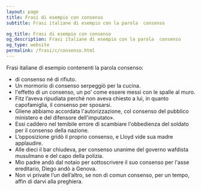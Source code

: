 ```yaml
---
layout: page
title: Frasi di esempio con consenso 
subtitle: Frasi italiane di esempio con la parola  consenso

og_title: Frasi di esempio con consenso 
og_description: Frasi italiane di esempio con la parola  consenso
og_type: website
permalink: /frasi/c/consenso.html
---
```


Frasi italiane di esempio contenenti la parola consenso:


- di consenso né di rifiuto.
- Un mormorio di consenso serpeggiò per la cucina.
- l'effetto di un consenso, un po' come essere messi con le spalle al muro.
- Fitz l’aveva ripudiata perché non aveva chiesto a lui, in quanto capofamiglia, il consenso per sposarsi.
- Gliene abbiamo accordata l'autorizzazione, col consenso del pubblico ministero e del difensore dell'imputato».
- Essi caddero nel temibile errore di scambiare l'obbedienza del soldato per il consenso della nazione.
- L’opposizione gridò il proprio consenso, e Lloyd vide sua madre applaudire.
- Alle dieci il bar chiudeva, per consenso unanime del governo wafdista musulmano e del capo della polizia.
- Mio padre andò dal notaio per sottoscrivere il suo consenso per l'asse ereditario, Diego andò a Genova.
- Non vi private l’un dell’altro, se non di comun consenso, per un tempo, affin di darvi alla preghiera.

